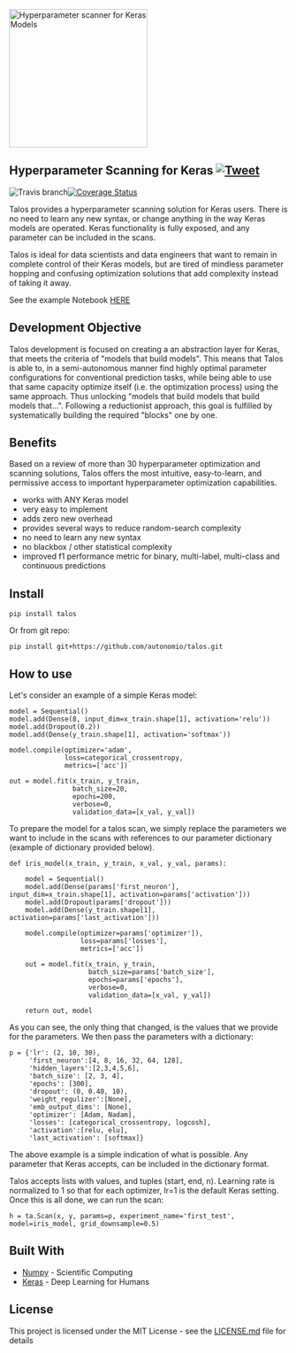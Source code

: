 <img alt='Hyperparameter scanner for Keras Models' src='https://raw.githubusercontent.com/autonomio/talos/master/logo.png' width=250px>

## Hyperparameter Scanning for Keras  [![Tweet](https://img.shields.io/twitter/url/http/shields.io.svg?style=social)](https://twitter.com/intent/tweet?text=Get%20over%20170%20free%20design%20blocks%20based%20on%20Bootstrap%204&url=https://www.froala.com/design-blocks&via=froala&hashtags=bootstrap,design,templates,blocks,developers)

![Travis branch](https://img.shields.io/travis/autonomio/talos/master.svg)[![Coverage Status](https://coveralls.io/repos/github/autonomio/hyperio/badge.svg?branch=master)](https://coveralls.io/github/autonomio/hyperio?branch=master)

Talos provides a hyperparameter scanning solution for Keras users. There is no need to learn any new syntax, or change anything in the way Keras models are operated. Keras functionality is fully exposed, and any parameter can be included in the scans.

Talos is ideal for data scientists and data engineers that want to remain in complete control of their Keras models, but are tired of mindless parameter hopping and confusing optimization solutions that add complexity instead of taking it away.

See the example Notebook [HERE](https://github.com/autonomio/hyperio/blob/master/examples/Hyperparameter%20Optimization%20with%20Keras%20for%20the%20Iris%20Prediction.ipynb)

## Development Objective

Talos development is focused on creating a an abstraction layer for Keras, that meets the criteria of "models that build models". This means that Talos is able to, in a semi-autonomous manner find highly optimal parameter configurations for conventional prediction tasks, while being able to use that same capacity optimize itself (i.e. the optimization process) using the same approach. Thus unlocking "models that build models that build models that...". Following a reductionist approach, this goal is fulfilled by systematically building the required "blocks" one by one.

## Benefits

Based on a review of more than 30 hyperparameter optimization and scanning solutions, Talos offers the most intuitive, easy-to-learn, and permissive access to important hyperparameter optimization capabilities.

- works with ANY Keras model
- very easy to implement
- adds zero new overhead
- provides several ways to reduce random-search complexity
- no need to learn any new syntax
- no blackbox / other statistical complexity
- improved f1 performance metric for binary, multi-label, multi-class and continuous predictions

## Install

    pip install talos

Or from git repo:

    pip install git+https://github.com/autonomio/talos.git

## How to use

Let's consider an example of a simple Keras model:

    model = Sequential()
    model.add(Dense(8, input_dim=x_train.shape[1], activation='relu'))
    model.add(Dropout(0.2))
    model.add(Dense(y_train.shape[1], activation='softmax'))

    model.compile(optimizer='adam',
                  loss=categorical_crossentropy,
                  metrics=['acc'])

    out = model.fit(x_train, y_train,
                    batch_size=20,
                    epochs=200,
                    verbose=0,
                    validation_data=[x_val, y_val])

To prepare the model for a talos scan, we simply replace the parameters we want to include in the scans with references to our parameter dictionary (example of dictionary provided below). 

	def iris_model(x_train, y_train, x_val, y_val, params):

	    model = Sequential()
	    model.add(Dense(params['first_neuron'], input_dim=x_train.shape[1], activation=params['activation']))
	    model.add(Dropout(params['dropout']))
	    model.add(Dense(y_train.shape[1], activation=params['last_activation']))

	    model.compile(optimizer=params['optimizer']),
	                  loss=params['losses'],
	                  metrics=['acc'])

	    out = model.fit(x_train, y_train,
	                    batch_size=params['batch_size'],
	                    epochs=params['epochs'],
	                    verbose=0,
	                    validation_data=[x_val, y_val])

	    return out, model

As you can see, the only thing that changed, is the values that we provide for the parameters. We then pass the parameters with a dictionary:

	p = {'lr': (2, 10, 30),
	     'first_neuron':[4, 8, 16, 32, 64, 128],
	     'hidden_layers':[2,3,4,5,6],
	     'batch_size': [2, 3, 4],
	     'epochs': [300],
	     'dropout': (0, 0.40, 10),
	     'weight_regulizer':[None],
	     'emb_output_dims': [None],
	     'optimizer': [Adam, Nadam],
	     'losses': [categorical_crossentropy, logcosh],
	     'activation':[relu, elu],
	     'last_activation': [softmax]}

The above example is a simple indication of what is possible. Any parameter that Keras accepts, can be included in the dictionary format.

Talos accepts lists with values, and tuples (start, end, n). Learning rate is normalized to 1 so that for each optimizer, lr=1 is the default Keras setting. Once this is all done, we can run the scan:

	h = ta.Scan(x, y, params=p, experiment_name='first_test', model=iris_model, grid_downsample=0.5)

## Built With

* [Numpy](http://numpy.org) - Scientific Computing
* [Keras](https://keras.io/) - Deep Learning for Humans

## License

This project is licensed under the MIT License - see the [LICENSE.md](LICENSE.md) file for details
